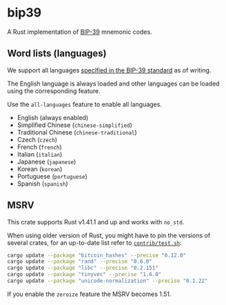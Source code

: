 bip39
=====

A Rust implementation of [BIP-39](https://github.com/bitcoin/bips/blob/master/bip-0039.mediawiki)
mnemonic codes.


## Word lists (languages)

We support all languages
[specified in the BIP-39 standard](https://github.com/bitcoin/bips/blob/master/bip-0039/bip-0039-wordlists.md)
as of writing.

The English language is always loaded and other languages can be loaded using the corresponding feature.

Use the `all-languages` feature to enable all languages.

- English (always enabled)
- Simplified Chinese (`chinese-simplified`)
- Traditional Chinese (`chinese-traditional`)
- Czech (`czech`)
- French (`french`)
- Italian (`italian`)
- Japanese (`japanese`)
- Korean (`korean`)
- Portuguese (`portuguese`)
- Spanish (`spanish`)


## MSRV

This crate supports Rust v1.41.1 and up and works with `no_std`.

When using older version of Rust, you might have to pin the versions of several crates, for an up-to-date list refer to [`contrib/test.sh`](contrib/test.sh):

```bash
cargo update --package "bitcoin_hashes" --precise "0.12.0"
cargo update --package "rand" --precise "0.6.0"
cargo update --package "libc" --precise "0.2.151"
cargo update --package "tinyvec" --precise "1.6.0"
cargo update --package "unicode-normalization" --precise "0.1.22"
```

If you enable the `zeroize` feature the MSRV becomes 1.51.
